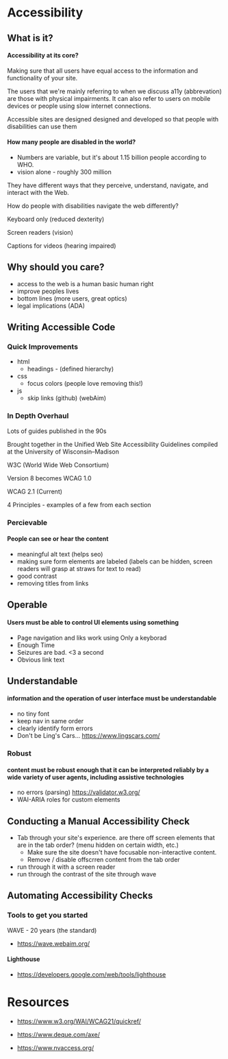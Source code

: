 # Accessibility

## What is it?

#### Accessibility at its core?

Making sure that all users have equal access to the information and functionality of your site.

The users that we're mainly referring to when we discuss a11y (abbrevation) are those with physical impairments. It can also refer to users on mobile devices or people using slow internet connections.

Accessible sites are designed designed and developed so that people with disabilities can use them

#### How many people are disabled in the world?

- Numbers are variable, but it's about 1.15 billion people according to WHO.
- vision alone - roughly 300 million

They have different ways that they perceive, understand, navigate, and interact with the Web.

How do people with disabilities navigate the web differently?

Keyboard only (reduced dexterity)

Screen readers (vision)

Captions for videos (hearing impaired)

## Why should you care?

- access to the web is a human basic human right
- improve peoples lives
- bottom lines (more users, great optics)
- legal implications (ADA)

## Writing Accessible Code

### Quick Improvements

- html
  - headings - (defined hierarchy)
- css
  - focus colors (people love removing this!)
- js
  - skip links (github) (webAim)

### In Depth Overhaul

Lots of guides published in the 90s

Brought together in the Unified Web Site Accessibility Guidelines compiled at the University of Wisconsin–Madison

W3C (World Wide Web Consortium)

Version 8 becomes WCAG 1.0

WCAG 2.1 (Current)

4 Principles - examples of a few from each section

### Percievable

#### People can see or hear the content

- meaningful alt text (helps seo)
- making sure form elements are labeled (labels can be hidden, screen readers will grasp at straws for text to read)
- good contrast
- removing titles from links

## Operable

#### Users must be able to control UI elements using something

- Page navigation and liks work using Only a keyborad
- Enough Time
- Seizures are bad. <3 a second
- Obvious link text

## Understandable

#### information and the operation of user interface must be understandable

- no tiny font
- keep nav in same order
- clearly identify form errors
- Don't be Ling's Cars...
  https://www.lingscars.com/

### Robust

#### content must be robust enough that it can be interpreted reliably by a wide variety of user agents, including assistive technologies

- no errors (parsing) https://validator.w3.org/
- WAI-ARIA roles for custom elements

## Conducting a Manual Accessibility Check

- Tab through your site's experience.
  are there off screen elements that are in the tab order? (menu hidden on certain width, etc.)
  - Make sure the site doesn't have focusable non-interactive content.
  - Remove / disable offscrren content from the tab order
- run through it with a screen reader
- run through the contrast of the site through wave

## Automating Accessibility Checks

### Tools to get you started

WAVE - 20 years (the standard)

- https://wave.webaim.org/

#### Lighthouse

- https://developers.google.com/web/tools/lighthouse

# Resources

- https://www.w3.org/WAI/WCAG21/quickref/

- https://www.deque.com/axe/

- https://www.nvaccess.org/
